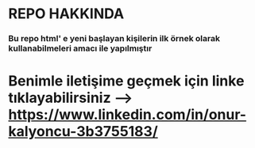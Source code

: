 # REPO HAKKINDA
### Bu repo html' e yeni başlayan kişilerin ilk örnek olarak kullanabilmeleri amacı ile yapılmıştır

# Benimle iletişime geçmek için linke tıklayabilirsiniz --> https://www.linkedin.com/in/onur-kalyoncu-3b3755183/


